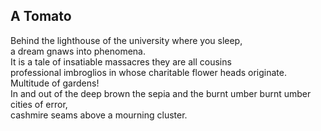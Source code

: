 A Tomato
--------
Behind the lighthouse of the university where you sleep,  
a dream gnaws into phenomena.  
It is a tale of insatiable massacres they are all cousins  
professional imbroglios in whose charitable flower heads originate.  
Multitude of gardens!  
In and out of the deep brown the sepia and the burnt umber burnt umber cities of error,  
cashmire seams above a mourning cluster.  
